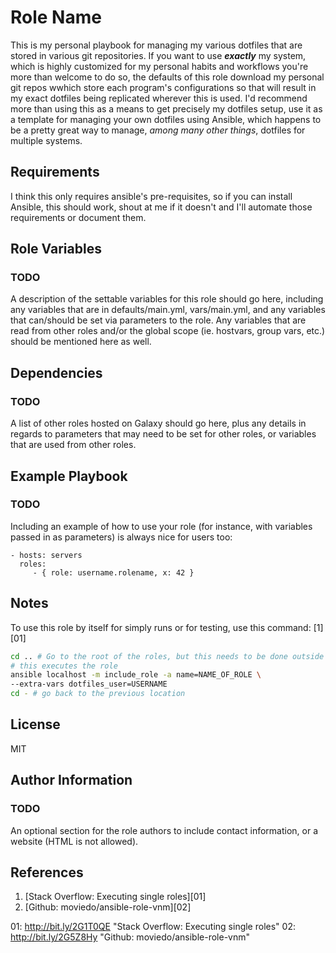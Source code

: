 Role Name
=========

This is my personal playbook for managing my various dotfiles that are stored in various git repositories. If you want to use ***exactly*** my system, which is highly customized for my personal habits and workflows you're more than welcome to do so, the defaults of this role download my personal git repos wwhich store each program's configurations so that will result in my exact dotfiles being replicated wherever this is used. I'd recommend more than using this as a means to get precisely my dotfiles setup, use it as a template for managing your own dotfiles using Ansible, which happens to be a pretty great way to manage, *among many other things*, dotfiles for multiple systems.

Requirements
------------

I think this only requires ansible's pre-requisites, so if you can install Ansible, this should work, shout at me if it doesn't and I'll automate those requirements or document them.

Role Variables
--------------

### TODO
A description of the settable variables for this role should go here, including any variables that are in defaults/main.yml, vars/main.yml, and any variables that can/should be set via parameters to the role. Any variables that are read from other roles and/or the global scope (ie. hostvars, group vars, etc.) should be mentioned here as well.

Dependencies
------------

### TODO
A list of other roles hosted on Galaxy should go here, plus any details in regards to parameters that may need to be set for other roles, or variables that are used from other roles.

Example Playbook
----------------

### TODO

Including an example of how to use your role (for instance, with variables passed in as parameters) is always nice for users too:

    - hosts: servers
      roles:
         - { role: username.rolename, x: 42 }

Notes
-----

To use this role by itself for simply runs or for testing, use this command: [1][01]

```sh
cd .. # Go to the root of the roles, but this needs to be done outside the role root
# this executes the role
ansible localhost -m include_role -a name=NAME_OF_ROLE \
--extra-vars dotfiles_user=USERNAME
cd - # go back to the previous location
```


License
-------

MIT

Author Information
------------------

### TODO
An optional section for the role authors to include contact information, or a website (HTML is not allowed).

References
----------

1. [Stack Overflow: Executing single roles][01]
2. [Github: moviedo/ansible-role-vnm][02]

01: http://bit.ly/2G1T0QE "Stack Overflow: Executing single roles"
02: http://bit.ly/2G5Z8Hy "Github: moviedo/ansible-role-vnm"
